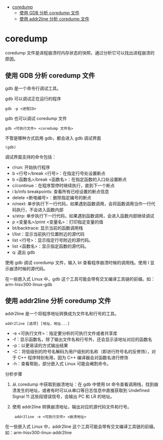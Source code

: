 - [coredump](#coredump)
  - [使用 GDB 分析 coredump 文件](#使用-gdb-分析-coredump-文件)
  - [使用 addr2line 分析 coredump 文件](#使用-addr2line-分析-coredump-文件)


# coredump 

coredump 文件是进程崩溃时内存状态的快照，通过分析它可以找出进程崩溃的原因。


## 使用 GDB 分析 coredump 文件

gdb 是一个命令行调试工具。

gdb 可以调试正在运行的程序

    gdb -p <进程ID>

gdb 也可以调试 coredump 文件

    gdb <可执行文件> <coredump 文件名>

不管是哪种方式启用 gdb，都会进入 gdb 调试界面

    (gdb)

调试界面支持的命令包括：
- r/run: 开始执行程序
- b <行号>/break <行号>：在指定行号处设置断点
- b <函数名>/break <函数名>：在指定函数的入口处设置断点
- c/continue：在程序暂停时继续执行，直到下一个断点
- i b/info breakpoints: 查看所有已经设置的断点信息
- delete <断电编号>：删除指定编号的断点
- n/next: 单步执行下一行代码，如果遇到函数调用，会将函数调用当作一行代码执行，不会进入函数内部
- s/strp: 单步执行下一行代码，如果遇到函数调用，会进入函数内部继续调试
- p <变量名>/print <变量名>：打印指定变量的值
- bt/backtrace: 显示当前的函数调用栈
- l/list：显示当前执行位置附近的源代码
- list <行号>：显示指定行号附近的源代码。
- list <函数名>：显示指定函数的源代码。
- q: 退出 gdb

使用 gdb 调试 coredump 文件，输入 bt 查看程序崩溃时候的调用栈。使用 l 显示崩溃时候的源代码。

在一些嵌入式 Linux 中，gdb 这个工具可能会带有交叉编译工具链的前缀。如：arm-hisv300-linux-gdb


## 使用 addr2line 分析 coredump 文件

addr2line 是一个将程序地址转换成为文件名和行号的工具。

    addr2line [选项] [地址，地址...]

- -e <可执行文件>：指定要分析的可执行文件或者共享库
- -f：显示函数名，除了输出文件名和行号外，还会显示该地址对应的函数名
- -p：以更易读的方式输出结果
- -C：将低级别的符号名解码为用户级别的名称（即进行符号名的反修饰），对于 C++ 程序特别有用，因为 C++ 编译器会对函数名进行修饰
- -h：查看帮助，部分嵌入式 Linux 可能会阉割命令。

分析步骤

1. 从 coredump 中获取到崩溃地址：在 gdb 中使用 bt 命令查看调用栈，找到崩溃发生的地址，或者有时可以从串口等日志信息中直接获取到 Undefined Signal 11 这些段错误信号，会输出 PC 和 LR 的地址。
2. 使用 addr2line 转换崩溃地址，输出对应的源代码文件和行号。

        addr2line -e <可执行文件> <崩溃地址>

在一些嵌入式 Linux 中，addr2line 这个工具可能会带有交叉编译工具链的前缀。如：arm-hisv300-linux-addr2line
